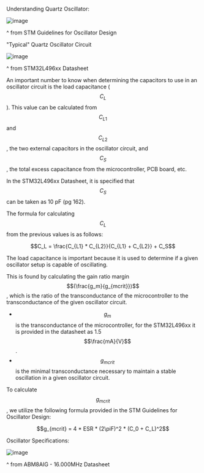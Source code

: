 Understanding Quartz Oscillator:

![image](https://github.com/user-attachments/assets/85cd5148-ce2a-4fbd-a08d-ce26c1ef1dc3)

^ from STM Guidelines for Oscillator Design


"Typical" Quartz Oscillator Circuit

![image](https://github.com/user-attachments/assets/01f797e7-4a3a-4e95-945f-4c46850442a9)

^ from STM32L496xx Datasheet

An important number to know when determining the capacitors to use in an oscillator circuit is the load capacitance ($$C_L$$).
This value can be calculated from $$C_{L1}$$ and $$C_{L2}$$, the two external capacitors in the oscillator circuit, and $$C_S$$, the total excess capacitance from the microcontroller, PCB board, etc.

In the STM32L496xx Datasheet, it is specified that $$C_S$$ can be taken as 10 pF (pg 162).

The formula for calculating $$C_L$$ from the previous values is as follows:

$$C_L = \frac{C_{L1} * C_{L2}}{C_{L1} + C_{L2}} + C_S$$

The load capacitance is important because it is used to determine if a given oscillator setup is capable of oscillating.


This is found by calculating the gain ratio margin $$(\frac{g_m}{g_{mcrit}})$$, which is the ratio of the transconductance of the microcontroller to the transconductance of the given oscillator circuit.
- $$g_m$$ is the transconductance of the microcontroller, for the STM32L496xx it is provided in the datasheet as 1.5 $$\frac{mA}{V}$$.
- $$g_{mcrit}$$ is the minimal transconductance necessary to maintain a stable oscillation in a given oscillator circuit.

To calculate $$g_{mcrit}$$, we utilize the following formula provided in the STM Guidelines for Oscillator Design:

$$g_{mcrit} = 4 * ESR * (2\piF)^2 * (C_0 + C_L)^2$$

Oscillator Specifications:

![image](https://github.com/user-attachments/assets/8598e5f9-5cee-450d-86bb-195a21757449)

^ from ABM8AIG - 16.000MHz Datasheet

